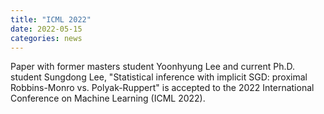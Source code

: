 ```yaml
---
title: "ICML 2022"
date: 2022-05-15 
categories: news
---
```


Paper with former masters student Yoonhyung Lee and current Ph.D. student Sungdong Lee, "Statistical inference with implicit SGD: proximal Robbins-Monro vs. Polyak-Ruppert" is accepted to the 2022 International Conference on Machine Learning (ICML 2022).
